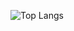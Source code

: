![Top Langs](https://github-readme-stats.vercel.app/api/top-langs/?username=natanheringer&layout=compact&langs_count=100&hide=c,cpp)


